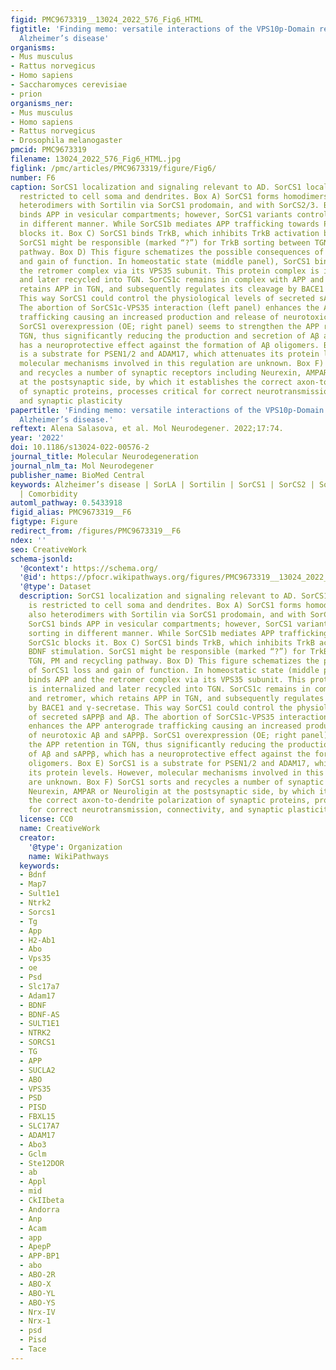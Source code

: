 ```yaml
---
figid: PMC9673319__13024_2022_576_Fig6_HTML
figtitle: 'Finding memo: versatile interactions of the VPS10p-Domain receptors in
  Alzheimer’s disease'
organisms:
- Mus musculus
- Rattus norvegicus
- Homo sapiens
- Saccharomyces cerevisiae
- prion
organisms_ner:
- Mus musculus
- Homo sapiens
- Rattus norvegicus
- Drosophila melanogaster
pmcid: PMC9673319
filename: 13024_2022_576_Fig6_HTML.jpg
figlink: /pmc/articles/PMC9673319/figure/Fig6/
number: F6
caption: SorCS1 localization and signaling relevant to AD. SorCS1 localization is
  restricted to cell soma and dendrites. Box A) SorCS1 forms homodimers, but also
  heterodimers with Sortilin via SorCS1 prodomain, and with SorCS2/3. Box B) SorCS1
  binds APP in vesicular compartments; however, SorCS1 variants control APP sorting
  in different manner. While SorCS1b mediates APP trafficking towards PM, SorCS1c
  blocks it. Box C) SorCS1 binds TrkB, which inhibits TrkB activation by BDNF stimulation.
  SorCS1 might be responsible (marked “?”) for TrkB sorting between TGN, PM and recycling
  pathway. Box D) This figure schematizes the possible consequences of SorCS1 loss
  and gain of function. In homeostatic state (middle panel), SorCS1 binds APP and
  the retromer complex via its VPS35 subunit. This protein complex is internalized
  and later recycled into TGN. SorCS1c remains in complex with APP and retromer, which
  retains APP in TGN, and subsequently regulates its cleavage by BACE1 and γ-secretase.
  This way SorCS1 could control the physiological levels of secreted sAPPβ and Aβ.
  The abortion of SorCS1c-VPS35 interaction (left panel) enhances the APP anterograde
  trafficking causing an increased production and release of neurotoxic Aβ and sAPPβ.
  SorCS1 overexpression (OE; right panel) seems to strengthen the APP retention in
  TGN, thus significantly reducing the production and secretion of Aβ and sAPPβ, which
  has a neuroprotective effect against the formation of Aβ oligomers. Box E) SorCS1
  is a substrate for PSEN1/2 and ADAM17, which attenuates its protein levels. However,
  molecular mechanisms involved in this regulation are unknown. Box F) SorCS1 sorts
  and recycles a number of synaptic receptors including Neurexin, AMPAR or Neuroligin
  at the postsynaptic side, by which it establishes the correct axon-to-dendrite polarization
  of synaptic proteins, processes critical for correct neurotransmission, connectivity,
  and synaptic plasticity
papertitle: 'Finding memo: versatile interactions of the VPS10p-Domain receptors in
  Alzheimer’s disease.'
reftext: Alena Salasova, et al. Mol Neurodegener. 2022;17:74.
year: '2022'
doi: 10.1186/s13024-022-00576-2
journal_title: Molecular Neurodegeneration
journal_nlm_ta: Mol Neurodegener
publisher_name: BioMed Central
keywords: Alzheimer’s disease | SorLA | Sortilin | SorCS1 | SorCS2 | SorCS3 | Neurotrophins
  | Comorbidity
automl_pathway: 0.5433918
figid_alias: PMC9673319__F6
figtype: Figure
redirect_from: /figures/PMC9673319__F6
ndex: ''
seo: CreativeWork
schema-jsonld:
  '@context': https://schema.org/
  '@id': https://pfocr.wikipathways.org/figures/PMC9673319__13024_2022_576_Fig6_HTML.html
  '@type': Dataset
  description: SorCS1 localization and signaling relevant to AD. SorCS1 localization
    is restricted to cell soma and dendrites. Box A) SorCS1 forms homodimers, but
    also heterodimers with Sortilin via SorCS1 prodomain, and with SorCS2/3. Box B)
    SorCS1 binds APP in vesicular compartments; however, SorCS1 variants control APP
    sorting in different manner. While SorCS1b mediates APP trafficking towards PM,
    SorCS1c blocks it. Box C) SorCS1 binds TrkB, which inhibits TrkB activation by
    BDNF stimulation. SorCS1 might be responsible (marked “?”) for TrkB sorting between
    TGN, PM and recycling pathway. Box D) This figure schematizes the possible consequences
    of SorCS1 loss and gain of function. In homeostatic state (middle panel), SorCS1
    binds APP and the retromer complex via its VPS35 subunit. This protein complex
    is internalized and later recycled into TGN. SorCS1c remains in complex with APP
    and retromer, which retains APP in TGN, and subsequently regulates its cleavage
    by BACE1 and γ-secretase. This way SorCS1 could control the physiological levels
    of secreted sAPPβ and Aβ. The abortion of SorCS1c-VPS35 interaction (left panel)
    enhances the APP anterograde trafficking causing an increased production and release
    of neurotoxic Aβ and sAPPβ. SorCS1 overexpression (OE; right panel) seems to strengthen
    the APP retention in TGN, thus significantly reducing the production and secretion
    of Aβ and sAPPβ, which has a neuroprotective effect against the formation of Aβ
    oligomers. Box E) SorCS1 is a substrate for PSEN1/2 and ADAM17, which attenuates
    its protein levels. However, molecular mechanisms involved in this regulation
    are unknown. Box F) SorCS1 sorts and recycles a number of synaptic receptors including
    Neurexin, AMPAR or Neuroligin at the postsynaptic side, by which it establishes
    the correct axon-to-dendrite polarization of synaptic proteins, processes critical
    for correct neurotransmission, connectivity, and synaptic plasticity
  license: CC0
  name: CreativeWork
  creator:
    '@type': Organization
    name: WikiPathways
  keywords:
  - Bdnf
  - Map7
  - Sult1e1
  - Ntrk2
  - Sorcs1
  - Tg
  - App
  - H2-Ab1
  - Abo
  - Vps35
  - oe
  - Psd
  - Slc17a7
  - Adam17
  - BDNF
  - BDNF-AS
  - SULT1E1
  - NTRK2
  - SORCS1
  - TG
  - APP
  - SUCLA2
  - ABO
  - VPS35
  - PSD
  - PISD
  - FBXL15
  - SLC17A7
  - ADAM17
  - Abo3
  - Gclm
  - Ste12DOR
  - ab
  - Appl
  - mid
  - CkIIbeta
  - Andorra
  - Anp
  - Acam
  - app
  - ApepP
  - APP-BP1
  - abo
  - ABO-2R
  - ABO-X
  - ABO-YL
  - ABO-YS
  - Nrx-IV
  - Nrx-1
  - psd
  - Pisd
  - Tace
---
```

